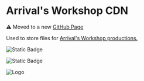 # Arrival's Workshop CDN

⚠️ Moved to a new [GitHub Page](https://github.com/OVDR-Studios/cdn.arrival.studio)

Used to store files for [Arrival's Workshop productions.](https://arrival.studio)

![Static Badge](https://img.shields.io/badge/Public%20OVDR%20Studios%20Repository%20-%20purple)

![Static Badge](https://img.shields.io/badge/-Public%20Arrival%20Workshop%20Repository-red)

![Logo](https://arrival.studio/assets/images/share.jpg)


